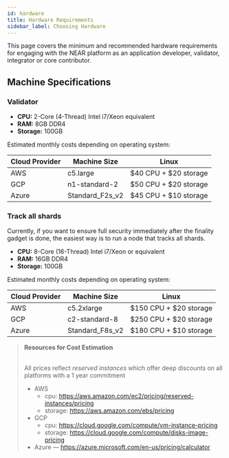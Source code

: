 ```yaml
---
id: hardware
title: Hardware Requirements
sidebar_label: Choosing Hardware
---
```


This page covers the minimum and recommended hardware requirements for engaging with the NEAR platform as an application developer, validator, integrator or core contributor.

## Machine Specifications

### Validator

- **CPU:** 2-Core (4-Thread) Intel i7/Xeon equivalent
- **RAM:** 8GB DDR4
- **Storage:** 100GB

Estimated monthly costs depending on operating system:

| Cloud Provider | Machine Size    | Linux                 |
| -------------- | --------------- | --------------------- |
| AWS            | c5.large        | $40 CPU + $20 storage |
| GCP            | n1-standard-2   | $50 CPU + $20 storage |
| Azure          | Standard_F2s_v2 | $45 CPU + $10 storage |

### Track all shards

Currently, if you want to ensure full security immediately after the finality gadget is done, the easiest way is to run a node that tracks all shards.

- **CPU:** 8-Core (16-Thread) Intel i7/Xeon or equivalent
- **RAM:** 16GB DDR4
- **Storage:** 100GB

Estimated monthly costs depending on operating system:

| Cloud Provider | Machine Size    | Linux                  |
| -------------- | --------------- | ---------------------- |
| AWS            | c5.2xlarge      | $150 CPU + $20 storage |
| GCP            | c2-standard-8   | $250 CPU + $20 storage |
| Azure          | Standard_F8s_v2 | $180 CPU + $10 storage |

<blockquote class="info">
<strong>Resources for Cost Estimation</strong><br><br>

All prices reflect *reserved instances* which offer deep discounts on all platforms with a 1 year commitment

- AWS
  - cpu: https://aws.amazon.com/ec2/pricing/reserved-instances/pricing
  - storage: https://aws.amazon.com/ebs/pricing
- GCP
  - cpu: https://cloud.google.com/compute/vm-instance-pricing
  - storage: https://cloud.google.com/compute/disks-image-pricing
- Azure — https://azure.microsoft.com/en-us/pricing/calculator

</blockquote>

